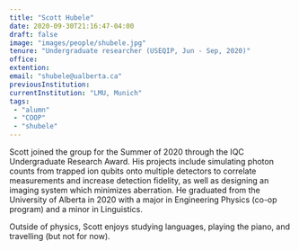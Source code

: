 ```yaml
---
title: "Scott Hubele"
date: 2020-09-30T21:16:47-04:00
draft: false
image: "images/people/shubele.jpg"
tenure: "Undergraduate researcher (USEQIP, Jun - Sep, 2020)"
office:
extention:
email: "shubele@ualberta.ca"
previousInstitution:
currentInstitution: "LMU, Munich" 
tags:
 - "alumn"
 - "COOP"
 - "shubele"
---
```


Scott joined the group for the Summer of 2020 through the IQC Undergraduate Research Award. His projects include simulating photon counts from trapped ion qubits onto multiple detectors to correlate measurements and increase detection fidelity, as well as designing an imaging system which minimizes aberration. He graduated from the University of Alberta in 2020 with a major in Engineering Physics (co-op program) and a minor in Linguistics.

Outside of physics, Scott enjoys studying languages, playing the piano, and travelling (but not for now).